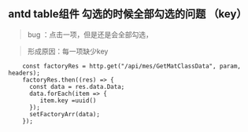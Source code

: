 ## antd table组件 勾选的时候全部勾选的问题 （key）

> bug ：点击一项，但是还是会全部勾选，

> 形成原因：每一项缺少key 



```react
    const factoryRes = http.get("/api/mes/GetMatClassData", param, headers);
    factoryRes.then((res) => {
      const data = res.data.Data;
      data.forEach(item => {
         item.key =uuid()
      });
      setFactoryArr(data);
    });
```





